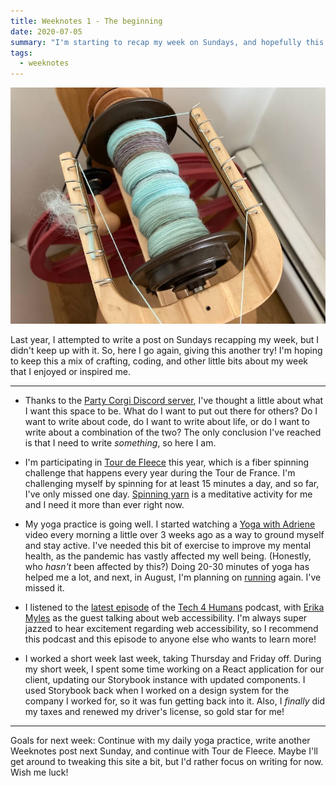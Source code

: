 ```yaml
---
title: Weeknotes 1 - The beginning
date: 2020-07-05
summary: "I'm starting to recap my week on Sundays, and hopefully this time I keep up with it! Read about spinning yarn, yoga, and more."
tags:
  - weeknotes
---
```


![A bobbin of partially spun mint green yarn.](../../images/bobbin-mint.jpg 'Pretty happy with this yarn I started spinning this week!')

Last year, I attempted to write a post on Sundays recapping my week, but I didn't keep up with it. So, here I go again, giving this another try! I'm hoping to keep this a mix of crafting, coding, and other little bits about my week that I enjoyed or inspired me.

---

- Thanks to the [Party Corgi Discord server](https://discord.gg/partycorgi), I've thought a little about what I want this space to be. What do I want to put out there for others? Do I want to write about code, do I want to write about life, or do I want to write about a combination of the two? The only conclusion I've reached is that I need to write _something_, so here I am.

- I'm participating in [Tour de Fleece](https://spinoffmagazine.com/the-tour-de-fleece-carries-on/) this year, which is a fiber spinning challenge that happens every year during the Tour de France. I'm challenging myself by spinning for at least 15 minutes a day, and so far, I've only missed one day. [Spinning yarn](/tags/spinning) is a meditative activity for me and I need it more than ever right now.

- My yoga practice is going well. I started watching a [Yoga with Adriene](https://yogawithadriene.com/) video every morning a little over 3 weeks ago as a way to ground myself and stay active. I've needed this bit of exercise to improve my mental health, as the pandemic has vastly affected my well being. (Honestly, who _hasn't_ been affected by this?) Doing 20-30 minutes of yoga has helped me a lot, and next, in August, I'm planning on [running](/tags/running/) again. I've missed it.

- I listened to the [latest episode](https://www.tech4humans.io/Tech4HumansEpisode10/) of the [Tech 4 Humans](https://www.tech4humans.io/) podcast, with [Erika Myles](https://twitter.com/EriPDev) as the guest talking about web accessibility. I'm always super jazzed to hear excitement regarding web accessibility, so I recommend this podcast and this episode to anyone else who wants to learn more!

- I worked a short week last week, taking Thursday and Friday off. During my short week, I spent some time working on a React application for our client, updating our Storybook instance with updated components. I used Storybook back when I worked on a design system for the company I worked for, so it was fun getting back into it. Also, I _finally_ did my taxes and renewed my driver's license, so gold star for me!

---

Goals for next week: Continue with my daily yoga practice, write another Weeknotes post next Sunday, and continue with Tour de Fleece. Maybe I'll get around to tweaking this site a bit, but I'd rather focus on writing for now. Wish me luck!

